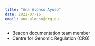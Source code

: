 ```yaml
---
title: "Ana Alonso Ayuso"	
date: 2022-07-16
email: ana.alonso@crg.eu
---
```


* Beacon documentation team member
* Centre for Genomic Regulation (CRG)
